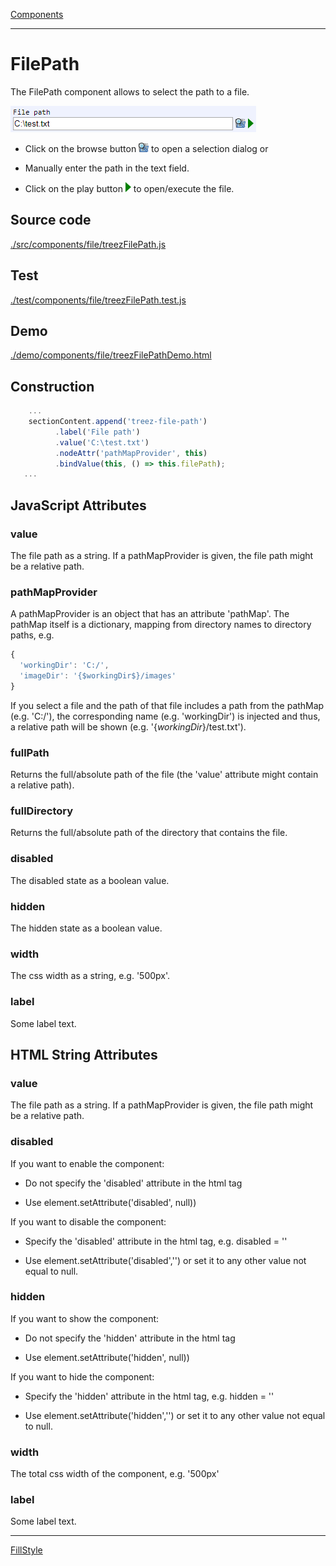 [Components](../components.md)

----

# FilePath
		
The FilePath component allows to select the path to a file. 
	
![](../../images/treez_file_path.png)

* Click on the browse button ![](../../../icons/browse.png) to open a selection dialog or

* Manually enter the path in the text field. 

* Click on the play button ![](../../../icons/run_triangle.png) to open/execute the file.
		
## Source code

[./src/components/file/treezFilePath.js](../../../src/components/file/treezFilePath.js)

## Test

[./test/components/file/treezFilePath.test.js](../../../test/components/file/treezFilePath.test.js)

## Demo

[./demo/components/file/treezFilePathDemo.html](../../../demo/components/file/treezFilePathDemo.html)

## Construction

```javascript
    ...
    sectionContent.append('treez-file-path')
		  .label('File path')		
		  .value('C:\test.txt')
		  .nodeAttr('pathMapProvider', this)
		  .bindValue(this, () => this.filePath);	
   ...
```

## JavaScript Attributes

### value

The file path as a string. If a pathMapProvider is given, the file path might be a relative path.  

### pathMapProvider

A pathMapProvider is an object that has an attribute 'pathMap'. The pathMap itself is a dictionary, mapping
from directory names to directory paths, e.g.

```javascript
{
  'workingDir': 'C:/',
  'imageDir': '{$workingDir$}/images'
}
```

If you select a file and the path of that file includes a path from the pathMap (e.g. 'C:/'), the corresponding name (e.g. 'workingDir') is injected and thus, a relative path will be shown (e.g. '{$workingDir$}/test.txt').  


### fullPath

Returns the full/absolute path of the file (the 'value' attribute might contain a relative path).

### fullDirectory

Returns the full/absolute path of the directory that contains the file.

### disabled

The disabled state as a boolean value. 

### hidden

The hidden state as a boolean value.

### width

The css width as a string, e.g. '500px'.

### label

Some label text. 


## HTML String Attributes

### value

The file path as a string. If a pathMapProvider is given, the file path might be a relative path.  

### disabled

If you want to enable the component:

* Do not specify the 'disabled' attribute in the html tag

* Use element.setAttribute('disabled', null)) 

If you want to disable the component:

* Specify the 'disabled' attribute in the html tag, e.g. disabled = ''

* Use element.setAttribute('disabled','') or set it to any other value not equal to null. 

### hidden

If you want to show the component:

* Do not specify the 'hidden' attribute in the html tag

* Use element.setAttribute('hidden', null)) 

If you want to hide the component:

* Specify the 'hidden' attribute in the html tag, e.g. hidden = ''

* Use element.setAttribute('hidden','') or set it to any other value not equal to null. 

### width

The total css width of the component, e.g. '500px'

### label

Some label text.


----

[FillStyle](../fillStyle/fillStyle.md)
